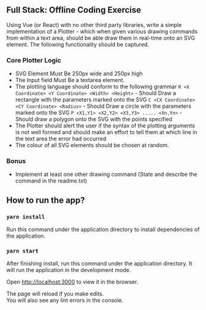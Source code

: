 ## Full Stack: Offline Coding Exercise

Using Vue (or React) with no other third party libraries, write a simple implementation of a Plotter - which when given various drawing commands from within a text area, should be able draw them in real-time onto an SVG element.
The following functionality should be captured.

### Core Plotter Logic

-   SVG Element Must Be 250px wide and 250px high
-   The Input field Must Be a textarea element.
-   The plotting language should conform to the following grammar `R <X Coordinate> <Y Coordinate> <Width> <Height>` - Should Draw a rectangle with the parameters marked onto the SVG `C <CX Coordinate> <CY Coordinate> <Radius>` - Should Draw a circle with the parameters marked onto the SVG `P <X1,Y1> <X2,Y2> <X3,Y3> ..... <Xn,Yn>` - Should draw a polygon onto the SVG with the points specified
-   The Plotter should alert the user if the syntax of the plotting arguments is not well formed and should make an effort to tell them at which line in the text area the error had occurred
-   The colour of all SVG elements should be chosen at random.

### Bonus

-   Implement at least one other drawing command (State and describe the command in the readme.txt)

## How to run the app?

### `yarn install`

Run this command under the application directory to install dependencies of the application.

### `yarn start`

After finishing install, run this command under the application directory. It will run the application in the development mode.

Open [http://localhost:3000](http://localhost:3000) to view it in the browser.

The page will reload if you make edits.<br />
You will also see any lint errors in the console.
